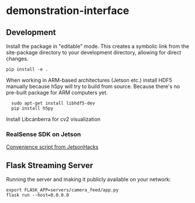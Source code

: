 # demonstration-interface
## Development
Install the package in "editable" mode. This creates a symbolic link from the site-package directory to your development directory, allowing for direct changes.
```
pip install -e .
```

When working in ARM-based architectures (Jetson etc.) install HDF5 manually because h5py will try to build from source. Because there's no pre-built package for ARM computers yet.

```
  sudo apt-get install libhdf5-dev
  pip install h5py
```

Install Libcanberra for cv2 visualization

### RealSense SDK on Jetson
[Convenience script from JetsonHacks](https://jetsonhacks.com/2019/12/22/install-realsense-camera-in-5-minutes-jetson-nano/)

## Flask Streaming Server
Running the server and making it publicly available on your network:
```
export FLASK_APP=servers/camera_feed/app.py
flask run --host=0.0.0.0 
```